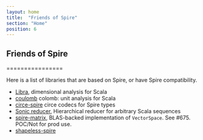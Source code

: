 ```yaml
---
layout: home
title:  "Friends of Spire"
section: "Home"
position: 6
---
```



## Friends of Spire
================

Here is a list of libraries that are based on Spire, or have Spire compatibility.

- [Libra](https://to-ithaca.github.io/libra/), dimensional analysis for Scala
- [coulomb](https://github.com/erikerlandson/coulomb) colomb: unit analysis for Scala
- [circe-spire](https://github.com/circe/circe-spire) circe codecs for Spire types
- [Sonic reducer](https://github.com/rklaehn/sonicreducer), Hierarchical reducer for arbitrary Scala sequences
- [spire-matrix](https://github.com/lJoublanc/spire-matrix), BLAS-backed implementation of `VectorSpace`. See #675. POC/Not for prod use.
- [shapeless-spire](https://mvnrepository.com/artifact/org.typelevel/shapeless-spire)
